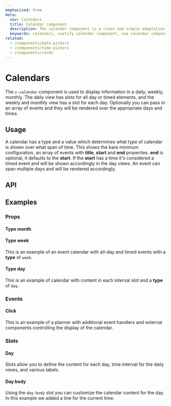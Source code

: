 ```yaml
---
emphasized: true
meta:
  nav: Calendars
  title: Calendar component
  description: The calendar component is a clean and simple adaptation to the popular Google Calendar application.
  keywords: calendars, vuetify calendar component, vue calendar component
related:
  - /components/date-pickers
  - /components/time-pickers
  - /components/cards
---
```


# Calendars

The `v-calendar` component is used to display information in a daily, weekly, monthly. The daily view has slots for all day or timed elements, and the weekly and monthly view has a slot for each day. Optionally you can pass in an array of events and they will be rendered over the appropriate days and times.

<entry />

## Usage

A calendar has a type and a value which determines what type of calendar is shown over what span of time. This shows the bare minimum configuration, an array of events with **title**, **start** and **end** properties. **end** is optional, it defaults to the **start**. If the **start** has a time it's considered a timed event and will be shown accordingly in the day views. An event can span multiple days and will be rendered accordingly.

<example file="v-calendar/usage" />

## API

<api-inline />

<!-- ## Sub-components

### v-calendar-daily

v-calendar-daily description

### v-calendar-monthly

v-calendar-monthly description

### v-calendar-weekly

v-calendar-weekly description -->

## Examples

### Props

#### Type month

<example file="v-calendar/prop-type-month" />

#### Type week

This is an example of an event calendar with all-day and timed events with a **type** of `week`.

<example file="v-calendar/prop-type-week" />

#### Type day

This is an example of calendar with content in each interval slot and a **type** of `day`.

<example file="v-calendar/prop-type-day" />


### Events

#### Click

This is an example of a planner with additional event handlers and external components controlling the display of the calendar.

<!-- <example file="v-calendar/event-click" /> -->

### Slots

#### Day

Slots allow you to define the content for each day, time interval for the daily views, and various labels.

<!-- <example file="v-calendar/slot-day" /> -->

#### Day body

Using the `day-body` slot you can customize the calendar content for the day. In this example we added a line for the current time.

<!-- <example file="v-calendar/slot-day-body" /> -->

